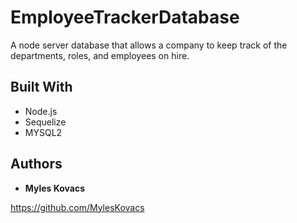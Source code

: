 # EmployeeTrackerDatabase

A node server database that allows a company to keep track of the departments, roles, and employees on hire.

## Built With

* Node.js
* Sequelize
* MYSQL2

## Authors

* **Myles Kovacs** 

https://github.com/MylesKovacs
